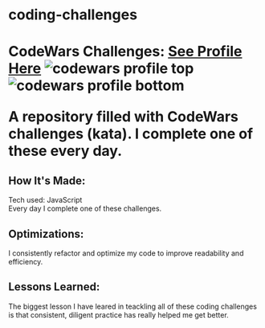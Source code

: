 # coding-challenges
<h1>CodeWars Challenges: <a href="https://www.codewars.com/users/Justinmemphis">See Profile Here</a>
  <img src="https://s3.amazonaws.com/www.justinmemphis.com/images/codwars-031523-top.jpg" alt="codewars profile top">
  <img src="https://s3.amazonaws.com/www.justinmemphis.com/images/codwars-031523-bottom.jpg" alt="codewars profile bottom">

A repository filled with CodeWars challenges (kata).  I complete one of these every day.
<h2>How It's Made:</h2>
Tech used: JavaScript<br />
Every day I complete one of these challenges.
<h2>Optimizations:</h2>
I consistently refactor and optimize my code to improve readability and efficiency.
<h2>Lessons Learned:</h2>
The biggest lesson I have leared in teackling all of these coding challenges is that consistent, diligent practice has really helped me get better.
